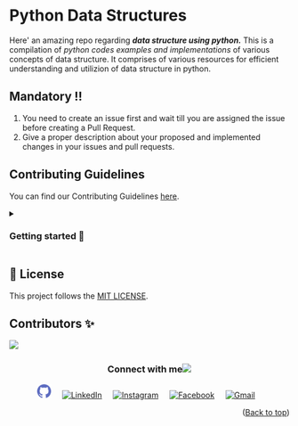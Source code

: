 <div id="top"> </div>

# Python Data Structures
Here' an amazing repo regarding <b><i> data structure using python.</i></b> This is a compilation of <em>python codes examples and implementations</em> of various concepts of data structure. It comprises of various resources for efficient understanding and utilizion of data structure in python.
<br/>

## Mandatory ‼️

   1. You need to create an issue first and wait till you are assigned the issue before creating a Pull Request.
   2. Give a proper description about your proposed and implemented changes in your issues and pull requests.

## Contributing Guidelines
You can find our Contributing Guidelines [here](CONTRIBUTING.md).

<details>
   <summary><h3>Getting started 🤟</h3></summary>

   1. Fork this repo (button on top).
   
   2. Clone on your local machine.
       ```
       git clone https://github.com/himanshu-03/Python-Data-Structures.git
       ```
   3. Navigate to the project directory.
       ```
       cd Python-Data-Structures
       ```
   4. Create a new *branch*
       ```
       git checkout -b <branch-name>
       ```
   5. Adding New Data Strcture
      
       - Create a folder named by the Data Structure
       - Create `.py` file for a particular algorithm or code
       <br />
       
       > If data structure folder already exists in the repo, kindly add your code in the respective folder.
   6. Add all the changes that you have made
      ```
      git add .
      ```
   7. Commit your changes
       ```
       git commit -m "{Message}"
       ```
   8. Then push
       ```
       git push -u origin <branch-name>
       ```
   9. Submit a pull request :sunglasses:
</details>

## 🪪 License
This project follows the [MIT LICENSE](https://choosealicense.com/licenses/mit/).

## Contributors ✨

<a href = "https://github.com/himanshu-03/Python-Data-Structures/graphs/contributors">
  <img src = "https://contrib.rocks/image?repo=himanshu-03/Python-Data-Structures"/>
</a>

<div align="center">
<h3> Connect with me<a href="https://gifyu.com/image/Zy2f"><img src="https://github.com/milaan9/milaan9/blob/main/Handshake.gif" width="50px"></a>
</h3> 
<p align="center">
    <a href="https://www.github.com/himanshu-03" target="_blank" rel="noreferrer"><img alt="Github" width="25px" src="https://github.com/himanshu-03/himanshu-03/blob/main/assets/socials/github.png"></a> &nbsp&nbsp&nbsp
    <a href="https://www.linkedin.com/in/agarwal-himanshu" target="_blank"><img alt="LinkedIn" width="25px" src="https://cdn-icons-png.flaticon.com/512/3536/3536505.png"></a> &nbsp&nbsp&nbsp
    <a href="https://www.instagram.com/_._hiimanshu_._" target="_blank"><img alt="Instagram" width="25px" src="https://cdn-icons-png.flaticon.com/512/1384/1384063.png"></a> &nbsp&nbsp&nbsp
    <a href="https://www.facebook.com/profile.php?id=100006757421091" target="_blank"><img alt="Facebook" width="25px" src="https://upload.wikimedia.org/wikipedia/commons/5/51/Facebook_f_logo_%282019%29.svg"></a> &nbsp&nbsp&nbsp
    <a href="mailto:himanshuaaagarwal2002@gmail.com" target="_blank"><img alt="Gmail" width="25px" src="https://cdn-icons-png.flaticon.com/512/5968/5968534.png"></a>&nbsp&nbsp&nbsp
    <p align="right">(<a href="#top">Back to top</a>)</p>
</p> 
